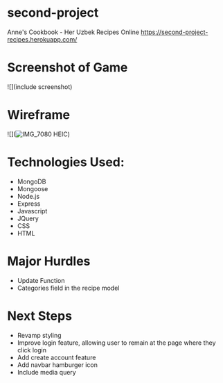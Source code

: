 # second-project
Anne's Cookbook - Her Uzbek Recipes Online
https://second-project-recipes.herokuapp.com/

# Screenshot of Game
![](include screenshot)

# Wireframe
![](![IMG_7080 HEIC](https://user-images.githubusercontent.com/118096397/210922746-fcaea628-cec3-461f-81ce-7317b8d68de5.png))

# Technologies Used:
- MongoDB
- Mongoose
- Node.js
- Express
- Javascript
- JQuery
- CSS
- HTML

# Major Hurdles
- Update Function
- Categories field in the recipe model

# Next Steps
- Revamp styling
- Improve login feature, allowing user to remain at the page where they click login 
- Add create account feature
- Add navbar hamburger icon
- Include media query 

